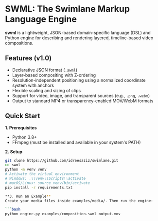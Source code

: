 # SWML: The Swimlane Markup Language Engine

**swml** is a lightweight, JSON-based domain-specific language (DSL) and Python engine for describing and rendering layered, timeline-based video compositions.

## Features (v1.0)
- Declarative JSON format (`.swml`)
- Layer-based compositing with Z-ordering
- Resolution-independent positioning using a normalized coordinate system with anchors
- Flexible scaling and sizing of clips
- Support for video, image, and transparent sources (e.g., `.png`, `.webm`)
- Output to standard MP4 or transparency-enabled MOV/WebM formats

## Quick Start

**1. Prerequisites**
- Python 3.8+
- FFmpeg (must be installed and available in your system's PATH)

**2. Setup**
```bash
git clone https://github.com/idreesaziz/swimlane.git
cd swml
python -m venv venv
# Activate the virtual environment
# Windows: .\\venv\\Scripts\\activate
# macOS/Linux: source venv/bin/activate
pip install -r requirements.txt

**3. Run an Example**
Create your media files inside examples/media/. Then run the engine:

```bash
python engine.py examples/composition.swml output.mov